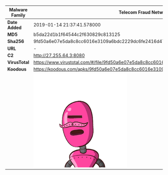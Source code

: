 | Malware Family | Telecom Fraud Network for South Koreans                      |
| -------------- | ------------------------------------------------------------ |
| **Date Added** | 2019-01-14 21:37:41.578000                                                   |
| **MD5**        | b5da22d1b1f64544c2f630829c813125                             |
| **Sha256**     | 9fd50a6e07e5da8c8cc6016e3109a6bdc2229dc6fe2416d478d144861098ff8d |
| **URL**        | -                                                            |
| **C2**         | http://27.255.64.3:8080 |
| **VirusTotal** | https://www.virustotal.com/#/file/9fd50a6e07e5da8c8cc6016e3109a6bdc2229dc6fe2416d478d144861098ff8d/detection |
| **Koodous**    | https://koodous.com/apks/9fd50a6e07e5da8c8cc6016e3109a6bdc2229dc6fe2416d478d144861098ff8d |
|                | ![](../assets/9fd50a6e07e5da8c8cc6016e3109a6bdc2229dc6fe2416d478d144861098ff8d.png) |